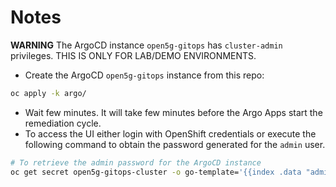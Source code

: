 # Notes

**WARNING** The ArgoCD instance `open5g-gitops` has `cluster-admin` privileges. THIS IS ONLY FOR LAB/DEMO ENVIRONMENTS.

- Create the ArgoCD `open5g-gitops` instance from this repo:
```bash
oc apply -k argo/
```
- Wait few minutes. It will take few minutes before the Argo Apps start the remediation cycle.
- To access the UI either login with OpenShift credentials or execute the following command to obtain the password generated for the `admin` user.

```bash
# To retrieve the admin password for the ArgoCD instance
oc get secret open5g-gitops-cluster -o go-template='{{index .data "admin.password"}}' -n open5g-gitops | echo $(base64 -d )
```
